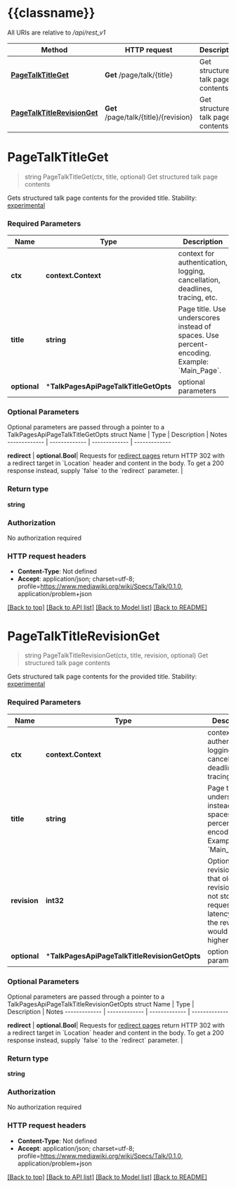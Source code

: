 # {{classname}}

All URIs are relative to */api/rest_v1*

Method | HTTP request | Description
------------- | ------------- | -------------
[**PageTalkTitleGet**](TalkPagesApi.md#PageTalkTitleGet) | **Get** /page/talk/{title} | Get structured talk page contents
[**PageTalkTitleRevisionGet**](TalkPagesApi.md#PageTalkTitleRevisionGet) | **Get** /page/talk/{title}/{revision} | Get structured talk page contents

# **PageTalkTitleGet**
> string PageTalkTitleGet(ctx, title, optional)
Get structured talk page contents

Gets structured talk page contents for the provided title.  Stability: [experimental](https://www.mediawiki.org/wiki/Wikimedia_Product/Wikimedia_Product_Infrastructure_team/API_endpoint_stability_policy#Experimental) 

### Required Parameters

Name | Type | Description  | Notes
------------- | ------------- | ------------- | -------------
 **ctx** | **context.Context** | context for authentication, logging, cancellation, deadlines, tracing, etc.
  **title** | **string**| Page title. Use underscores instead of spaces. Use percent-encoding. Example: &#x60;Main_Page&#x60;. | 
 **optional** | ***TalkPagesApiPageTalkTitleGetOpts** | optional parameters | nil if no parameters

### Optional Parameters
Optional parameters are passed through a pointer to a TalkPagesApiPageTalkTitleGetOpts struct
Name | Type | Description  | Notes
------------- | ------------- | ------------- | -------------

 **redirect** | **optional.Bool**| Requests for [redirect pages](https://www.mediawiki.org/wiki/Help:Redirects) return HTTP 302 with a redirect target in &#x60;Location&#x60; header and content in the body. To get a 200 response instead, supply &#x60;false&#x60; to the &#x60;redirect&#x60; parameter.  | 

### Return type

**string**

### Authorization

No authorization required

### HTTP request headers

 - **Content-Type**: Not defined
 - **Accept**: application/json; charset=utf-8; profile=https://www.mediawiki.org/wiki/Specs/Talk/0.1.0, application/problem+json

[[Back to top]](#) [[Back to API list]](../README.md#documentation-for-api-endpoints) [[Back to Model list]](../README.md#documentation-for-models) [[Back to README]](../README.md)

# **PageTalkTitleRevisionGet**
> string PageTalkTitleRevisionGet(ctx, title, revision, optional)
Get structured talk page contents

Gets structured talk page contents for the provided title.  Stability: [experimental](https://www.mediawiki.org/wiki/Wikimedia_Product/Wikimedia_Product_Infrastructure_team/API_endpoint_stability_policy#Experimental) 

### Required Parameters

Name | Type | Description  | Notes
------------- | ------------- | ------------- | -------------
 **ctx** | **context.Context** | context for authentication, logging, cancellation, deadlines, tracing, etc.
  **title** | **string**| Page title. Use underscores instead of spaces. Use percent-encoding. Example: &#x60;Main_Page&#x60;. | 
  **revision** | **int32**| Optional page revision. Note that older revisions are not stored, so request latency with the revision would be higher.  | 
 **optional** | ***TalkPagesApiPageTalkTitleRevisionGetOpts** | optional parameters | nil if no parameters

### Optional Parameters
Optional parameters are passed through a pointer to a TalkPagesApiPageTalkTitleRevisionGetOpts struct
Name | Type | Description  | Notes
------------- | ------------- | ------------- | -------------


 **redirect** | **optional.Bool**| Requests for [redirect pages](https://www.mediawiki.org/wiki/Help:Redirects) return HTTP 302 with a redirect target in &#x60;Location&#x60; header and content in the body. To get a 200 response instead, supply &#x60;false&#x60; to the &#x60;redirect&#x60; parameter.  | 

### Return type

**string**

### Authorization

No authorization required

### HTTP request headers

 - **Content-Type**: Not defined
 - **Accept**: application/json; charset=utf-8; profile=https://www.mediawiki.org/wiki/Specs/Talk/0.1.0, application/problem+json

[[Back to top]](#) [[Back to API list]](../README.md#documentation-for-api-endpoints) [[Back to Model list]](../README.md#documentation-for-models) [[Back to README]](../README.md)


